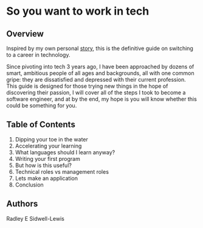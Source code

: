 # So you want to work in tech

## Overview

Inspired by my own personal [story](https://hackernoon.com/i-left-banking-for-tech-and-it-was-the-best-career-decision-ive-ever-made-2b9632uj), this is the definitive guide on switching to a career in technology.

Since pivoting into tech 3 years ago, I have been approached by dozens of smart, ambitious people of all ages and backgrounds, all with one common gripe: they are dissatisfied and depressed with their current profession. This guide is designed for those trying new things in the hope of discovering their passion, I will cover all of the steps I took to become a software engineer, and at by the end, my hope is you will know whether this could be something for you. 

## Table of Contents

1. Dipping your toe in the water
2. Accelerating your learning
3. What languages should I learn anyway?
4. Writing your first program
5. But how is this useful?
6. Technical roles vs management roles
7. Lets make an application
8. Conclusion

## Authors
Radley E Sidwell-Lewis


